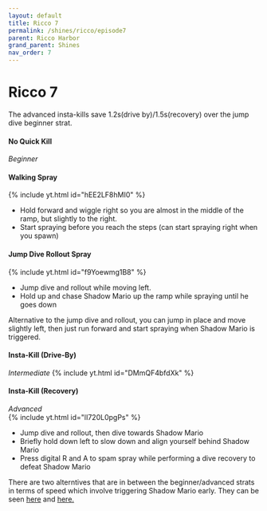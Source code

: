 ```yaml
---
layout: default
title: Ricco 7
permalink: /shines/ricco/episode7
parent: Ricco Harbor
grand_parent: Shines
nav_order: 7
---
```

# Ricco 7
The advanced insta-kills save 1.2s(drive by)/1.5s(recovery) over the jump dive beginner strat.
#### No Quick Kill  
*Beginner*  
#### Walking Spray
{% include yt.html id="hEE2LF8hMI0" %}  
- Hold forward and wiggle right so you are almost in the middle of the ramp, but slightly to the right.
- Start spraying before you reach the steps (can start spraying right when you spawn)

#### Jump Dive Rollout Spray
{% include yt.html id="f9Yoewmg1B8" %}  
- Jump dive and rollout while moving left.
- Hold up and chase Shadow Mario up the ramp while spraying until he goes down  

Alternative to the jump dive and rollout, you can jump in place and move slightly left, then just run forward and start spraying when Shadow Mario is triggered.
#### Insta-Kill (Drive-By)  
*Intermediate*
{% include yt.html id="DMmQF4bfdXk" %}

#### Insta-Kill (Recovery)
*Advanced*  
{% include yt.html id="lI720L0pgPs" %}
- Jump dive and rollout, then dive towards Shadow Mario
- Briefly hold down left to slow down and align yourself behind Shadow Mario
- Press digital R and A to spam spray while performing a dive recovery to defeat Shadow Mario

There are two alterntives that are in between the beginner/advanced strats in terms of speed which involve triggering Shadow Mario early. They can be seen [here](https://youtu.be/a1XOO8sZNYE) and [here.](https://youtu.be/9Mg_6zbqw68)
